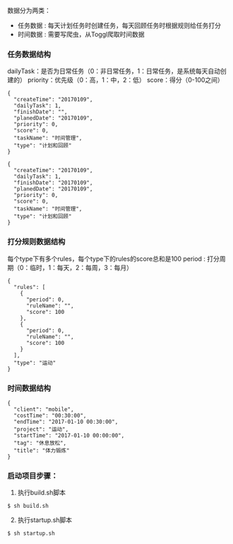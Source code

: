 数据分为两类：

- 任务数据 : 每天计划任务时创建任务，每天回顾任务时根据规则给任务打分
- 时间数据 : 需要写爬虫，从Toggl爬取时间数据



### 任务数据结构

dailyTask：是否为日常任务（0：非日常任务，1：日常任务，是系统每天自动创建的）
priority：优先级（0：高，1：中，2：低）
score：得分（0-100之间）

```
{
  "createTime": "20170109",
  "dailyTask": 1,
  "finishDate": "",
  "planedDate": "20170109",
  "priority": 0,
  "score": 0,
  "taskName": "时间管理",
  "type": "计划和回顾"
}

{
  "createTime": "20170109",
  "dailyTask": 1,
  "finishDate": "20170109",
  "planedDate": "20170109",
  "priority": 0,
  "score": 0,
  "taskName": "时间管理",
  "type": "计划和回顾"
}
```

### 打分规则数据结构

每个type下有多个rules，每个type下的rules的score总和是100
period : 打分周期（0：临时，1：每天，2：每周，3：每月）

```
{
  "rules": [
    {
      "period": 0,
      "ruleName": "",
      "score": 100
    },
    {
      "period": 0,
      "ruleName": "",
      "score": 100
    }
  ],
  "type": "运动"
}
```

### 时间数据结构

```
{
  "client": "mobile",
  "costTime": "00:30:00",
  "endTime": "2017-01-10 00:30:00",
  "project": "运动",
  "startTime": "2017-01-10 00:00:00",
  "tag": "休息放松",
  "title": "体力锻炼"
}
```

### 启动项目步骤：

1. 执行build.sh脚本

```
$ sh build.sh
```

2. 执行startup.sh脚本

```
$ sh startup.sh
```
